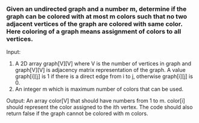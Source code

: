 ### Given an undirected graph and a number m, determine if the graph can be colored with at most m colors such that no two adjacent vertices of the graph are colored with same color. Here coloring of a graph means assignment of colors to all vertices.

Input:
1) A 2D array graph[V][V] where V is the number of vertices in graph and graph[V][V] is adjacency matrix representation of the graph. A value graph[i][j] is 1 if there is a direct edge from i to j, otherwise graph[i][j] is 0.
2) An integer m which is maximum number of colors that can be used.

Output:
An array color[V] that should have numbers from 1 to m. color[i] should represent the color assigned to the ith vertex. The code should also return false if the graph cannot be colored with m colors.
